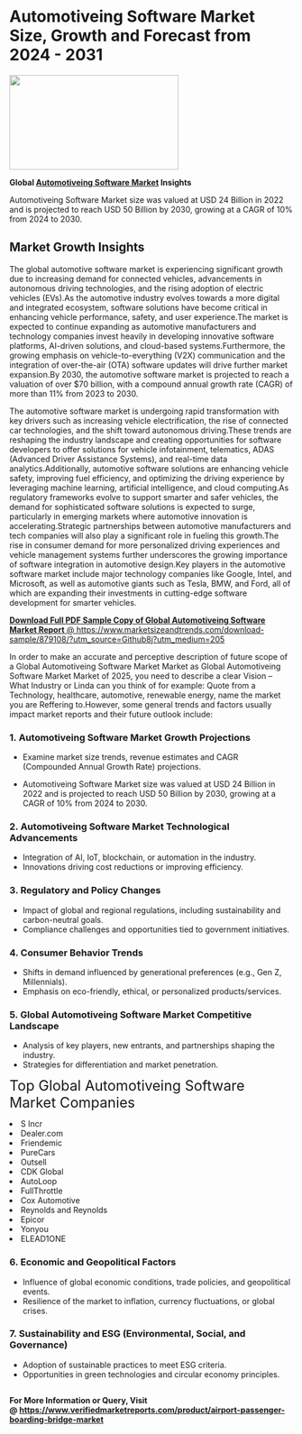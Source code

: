 <H1>Automotiveing Software Market Size, Growth and Forecast from 2024 - 2031</H1><img class="aligncenter size-medium wp-image-584254" src="https://thirdeyenews.in/wp-content/uploads/2024/09/Global-Market-Research-300x168.jpeg" alt="" width="300" height="168" /><p><strong>Global&nbsp;<a href="https://www.marketsizeandtrends.com/download-sample/879108/?utm_source=Github8j?utm_medium=205">Automotiveing Software Market</a> Insights</strong></p><p>Automotiveing Software Market size was valued at USD 24 Billion in 2022 and is projected to reach USD 50 Billion by 2030, growing at a CAGR of 10% from 2024 to 2030.</p><p><h2>Market Growth Insights</h2> <p>The global automotive software market is experiencing significant growth due to increasing demand for connected vehicles, advancements in autonomous driving technologies, and the rising adoption of electric vehicles (EVs).As the automotive industry evolves towards a more digital and integrated ecosystem, software solutions have become critical in enhancing vehicle performance, safety, and user experience.The market is expected to continue expanding as automotive manufacturers and technology companies invest heavily in developing innovative software platforms, AI-driven solutions, and cloud-based systems.Furthermore, the growing emphasis on vehicle-to-everything (V2X) communication and the integration of over-the-air (OTA) software updates will drive further market expansion.By 2030, the automotive software market is projected to reach a valuation of over $70 billion, with a compound annual growth rate (CAGR) of more than 11% from 2023 to 2030.</p> <p><a href="#"></a></p> <p>The automotive software market is undergoing rapid transformation with key drivers such as increasing vehicle electrification, the rise of connected car technologies, and the shift toward autonomous driving.These trends are reshaping the industry landscape and creating opportunities for software developers to offer solutions for vehicle infotainment, telematics, ADAS (Advanced Driver Assistance Systems), and real-time data analytics.Additionally, automotive software solutions are enhancing vehicle safety, improving fuel efficiency, and optimizing the driving experience by leveraging machine learning, artificial intelligence, and cloud computing.As regulatory frameworks evolve to support smarter and safer vehicles, the demand for sophisticated software solutions is expected to surge, particularly in emerging markets where automotive innovation is accelerating.Strategic partnerships between automotive manufacturers and tech companies will also play a significant role in fueling this growth.The rise in consumer demand for more personalized driving experiences and vehicle management systems further underscores the growing importance of software integration in automotive design.Key players in the automotive software market include major technology companies like Google, Intel, and Microsoft, as well as automotive giants such as Tesla, BMW, and Ford, all of which are expanding their investments in cutting-edge software development for smarter vehicles.<p><a href="#"></p><p><span class=""><strong>Download Full PDF Sample Copy of Global Automotiveing Software Market Report</strong> @ <a href="https://www.marketsizeandtrends.com/download-sample/879108/?utm_source=Github8j?utm_medium=205" target="_blank">https://www.marketsizeandtrends.com/download-sample/879108/?utm_source=Github8j?utm_medium=205</a></span></p><p>In order to make an accurate and perceptive description of future scope of a Global&nbsp;Automotiveing Software Market Market as Global&nbsp;Automotiveing Software Market Market of 2025, you need to describe a clear Vision &ndash; What Industry or Linda can you think of for example: Quote from a Technology, healthcare, automotive, renewable energy, name the market you are Reffering to.However, some general trends and factors usually impact market reports and their future outlook include:</p><h3>1.&nbsp;<strong>Automotiveing Software Market Growth Projections</strong></h3><ul><li>Examine market size trends, revenue estimates and CAGR (Compounded Annual Growth Rate) projections.</li><li><p>Automotiveing Software Market size was valued at USD 24 Billion in 2022 and is projected to reach USD 50 Billion by 2030, growing at a CAGR of 10% from 2024 to 2030.</p></li></ul><h3>2.&nbsp;<strong>Automotiveing Software Market Technological Advancements</strong></h3><ul><li>Integration of AI, IoT, blockchain, or automation in the industry.</li><li>Innovations driving cost reductions or improving efficiency.</li></ul><h3>3.&nbsp;<strong>Regulatory and Policy Changes</strong></h3><ul><li>Impact of global and regional regulations, including sustainability and carbon-neutral goals.</li><li>Compliance challenges and opportunities tied to government initiatives.</li></ul><h3>4.&nbsp;<strong>Consumer Behavior Trends</strong></h3><ul><li>Shifts in demand influenced by generational preferences (e.g., Gen Z, Millennials).</li><li>Emphasis on eco-friendly, ethical, or personalized products/services.</li></ul><h3>5.&nbsp;<strong>Global Automotiveing Software Market Competitive Landscape</strong></h3><ul><li>Analysis of key players, new entrants, and partnerships shaping the industry.</li><li>Strategies for differentiation and market penetration.</li></ul><p data-pm-slice="1 1 []"><span style="color: inherit; font-family: inherit; font-size: 25px;">Top Global Automotiveing Software Market Companies</span></p><div class="" data-test-id=""><p><li>S Incr</li><li> Dealer.com</li><li> Friendemic</li><li> PureCars</li><li> Outsell</li><li> CDK Global</li><li> AutoLoop</li><li> FullThrottle</li><li> Cox Automotive</li><li> Reynolds and Reynolds</li><li> Epicor</li><li> Yonyou</li><li> ELEAD1ONE</li></p></div><h3>6.&nbsp;<strong>Economic and Geopolitical Factors</strong></h3><ul><li>Influence of global economic conditions, trade policies, and geopolitical events.</li><li>Resilience of the market to inflation, currency fluctuations, or global crises.</li></ul><h3>7.&nbsp;<strong>Sustainability and ESG (Environmental, Social, and Governance)</strong></h3><ul><li>Adoption of sustainable practices to meet ESG criteria.</li><li>Opportunities in green technologies and circular economy principles.</li></ul><h2><strong style="font-size: 14px;">For More Information or Query, Visit @&nbsp;</strong><a style="background-color: #ffffff; font-size: 14px;" href="https://www.marketsizeandtrends.com/report/automotiveing-software-market/" target="_blank">https://www.verifiedmarketreports.com/product/airport-passenger-boarding-bridge-market</a></h2>